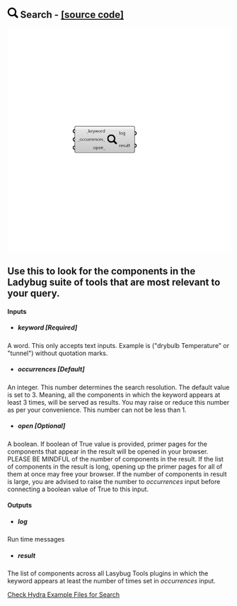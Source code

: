 ## ![](../../images/icons/Search.png) Search - [[source code]](https://github.com/ladybug-tools/ladybug-legacy/tree/master/src/Ladybug_Search.py)

![](../../images/components/Search.png)

Use this to look for the components in the Ladybug suite of tools that are most relevant to your query.
 -
 

#### Inputs
* ##### keyword [Required]
A word. This only accepts text inputs. Example is ("drybulb Temperature" or "tunnel") without quotation marks.
* ##### occurrences [Default]
An integer. This number determines the search resolution. The default value is set to 3. 
 Meaning, all the components in which the keyword appears at least 3 times, will be served as results.
 You may raise or reduce this number as per your convenience. This number can not be less than 1.
* ##### open [Optional]
A boolean. If boolean of True value is provided, primer pages for the components that appear in the result
 will be opened in your browser. PLEASE BE MINDFUL of the number of components in the result. If the list of components
 in the result is long, opening up the primer pages for all of them at once may free your browser. If the number of
 components in result is large, you are advised to raise the number to _occurrences_ input before connecting
 a boolean value of True to this input.

#### Outputs
* ##### log
Run time messages
* ##### result
The list of components across all Lasybug Tools plugins in which the keyword appears at least the number of times set in
 _occurrences_ input.


[Check Hydra Example Files for Search](https://hydrashare.github.io/hydra/index.html?keywords=Ladybug_Search)
